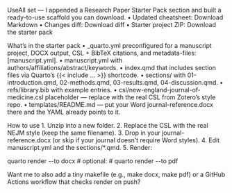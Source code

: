 UseAll set — I appended a Research Paper Starter Pack section and built a ready-to-use scaffold you can download. • Updated cheatsheet: Download Markdown • Changes diff: Download diff • Starter project ZIP: Download the starter pack

What’s in the starter pack • \_quarto.yml preconfigured for a manuscript project, DOCX output, CSL + BibTeX citations, and metadata-files: \[manuscript.yml\]. • manuscript.yml with authors/affiliations/abstract/keywords. • index.qmd that includes section files via Quarto’s {{< include ... >}} shortcode. • sections/ with 01-introduction.qmd, 02-methods.qmd, 03-results.qmd, 04-discussion.qmd. • refs/library.bib with example entries. • csl/new-england-journal-of-medicine.csl placeholder — replace with the real CSL from Zotero’s style repo. • templates/README.md — put your Word journal-reference.docx there and the YAML already points to it.

How to use 1. Unzip into a new folder. 2. Replace the CSL with the real NEJM style (keep the same filename). 3. Drop in your journal-reference.docx (or skip if your journal doesn’t require Word styles). 4. Edit manuscript.yml and the sections/\*.qmd. 5. Render:

quarto render --to docx \# optional: \# quarto render --to pdf

Want me to also add a tiny makefile (e.g., make docx, make pdf) or a GitHub Actions workflow that checks render on push?